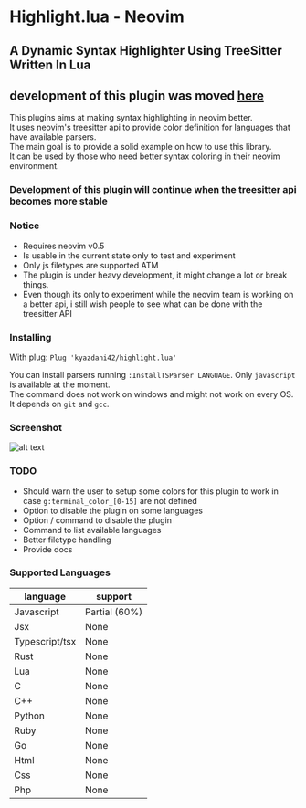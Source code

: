 # Highlight.lua - Neovim
## A Dynamic Syntax Highlighter Using TreeSitter Written In Lua

## development of this plugin was moved [here](https://github.com/nvim-treesitter/nvim-treesitter)

This plugins aims at making syntax highlighting in neovim better. \
It uses neovim's treesitter api to provide color definition for languages that have available parsers. \
The main goal is to provide a solid example on how to use this library. \
It can be used by those who need better syntax coloring in their neovim environment.

### Development of this plugin will continue when the treesitter api becomes more stable

### Notice

- Requires neovim v0.5
- Is usable in the current state only to test and experiment 
- Only js filetypes are supported ATM
- The plugin is under heavy development, it might change a lot or break things.
- Even though its only to experiment while the neovim team is working on a better api, i still wish people to see what can be done with the treesitter API

### Installing

With plug: `Plug 'kyazdani42/highlight.lua'`

You can install parsers running `:InstallTSParser LANGUAGE`. Only `javascript` is available at the moment. \
The command does not work on windows and might not work on every OS. It depends on `git` and `gcc`.

### Screenshot

![alt text](.github/highlight.png?raw=true "javascript highlight")

### TODO

- Should warn the user to setup some colors for this plugin to work in case `g:terminal_color_[0-15]` are not defined
- Option to disable the plugin on some languages
- Option / command to disable the plugin
- Command to list available languages
- Better filetype handling
- Provide docs

### Supported Languages
|language|support
|---|---|
|Javascript|Partial (60%)|
|Jsx|None|
|Typescript/tsx|None|
|Rust|None|
|Lua|None|
|C|None|
|C++|None|
|Python|None|
|Ruby|None|
|Go|None|
|Html|None|
|Css|None|
|Php|None|
